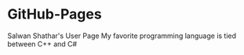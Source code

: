 # GitHub-Pages
Salwan Shathar's User Page
My favorite programming language is tied between C++ and C#